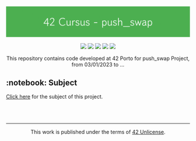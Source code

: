 <p align="center">
  <img src="https://github.com/lbordonal/lbordonal/blob/main/.images/42_Cursus_-_push_swap.png">
</p>

<p align="center">
	<img src="https://img.shields.io/badge/status-in%20progress-yellow?style=for-the-badge" />
	<img src="https://img.shields.io/github/languages/code-size/lbordonal/02-push_swap?style=for-the-badge" />
	<img src="https://img.shields.io/github/languages/count/lbordonal/02-push_swap?style=for-the-badge" />
	<img src="https://img.shields.io/github/languages/top/lbordonal/02-push_swap?style=for-the-badge" />
	<img src="https://img.shields.io/github/last-commit/lbordonal/02-push_swap?style=for-the-badge" />
</p>

<p align="center">
This repository contains code developed at 42 Porto for push_swap Project, from 03/01/2023 to ...
</p>

<h2 align="left">
	 :notebook: Subject
</h2>
<a href="https://github.com/lbordonal/02-push_swap/blob/main/Subject/en.subject.pdf">Click here</a> for the subject of this project.
<br /><br />


<br />
<br />
<hr/>
<p align="center">
This work is published under the terms of <a href="https://github.com/gcamerli/42unlicense">42 Unlicense</a>.
</p>

